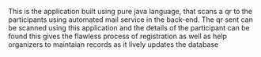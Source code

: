 This is the application built using pure java language, that scans a qr to the participants using automated mail service in the back-end.
The qr sent can be scanned using this application and the details of the participant can be found
this gives the flawless process of registration as well as help organizers to maintaian records as it lively updates the database
